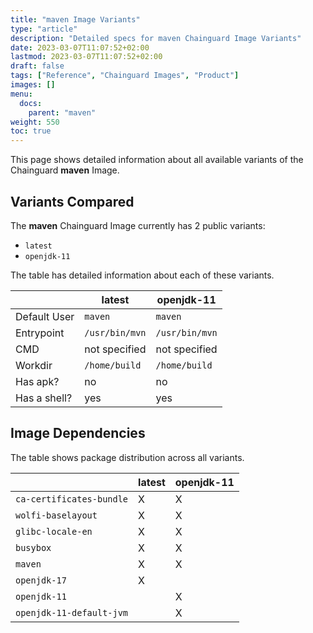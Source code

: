 ```yaml
---
title: "maven Image Variants"
type: "article"
description: "Detailed specs for maven Chainguard Image Variants"
date: 2023-03-07T11:07:52+02:00
lastmod: 2023-03-07T11:07:52+02:00
draft: false
tags: ["Reference", "Chainguard Images", "Product"]
images: []
menu:
  docs:
    parent: "maven"
weight: 550
toc: true
---
```


This page shows detailed information about all available variants of the Chainguard **maven** Image.

## Variants Compared
The **maven** Chainguard Image currently has 2 public variants: 

- `latest`
- `openjdk-11`

The table has detailed information about each of these variants.

|              | latest         | openjdk-11     |
|--------------|----------------|----------------|
| Default User | `maven`        | `maven`        |
| Entrypoint   | `/usr/bin/mvn` | `/usr/bin/mvn` |
| CMD          | not specified  | not specified  |
| Workdir      | `/home/build`  | `/home/build`  |
| Has apk?     | no             | no             |
| Has a shell? | yes            | yes            |

## Image Dependencies
The table shows package distribution across all variants.

|                          | latest | openjdk-11 |
|--------------------------|--------|------------|
| `ca-certificates-bundle` | X      | X          |
| `wolfi-baselayout`       | X      | X          |
| `glibc-locale-en`        | X      | X          |
| `busybox`                | X      | X          |
| `maven`                  | X      | X          |
| `openjdk-17`             | X      |            |
| `openjdk-11`             |        | X          |
| `openjdk-11-default-jvm` |        | X          |

